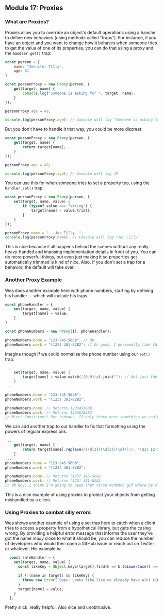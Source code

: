## Module 17: Proxies
### What are Proxies?
Proxies allow you to override an object's default operations using a handler to define new behaviors (using methods called "traps"). For instance, if you have an object and you want to change how it behaves when someone tries to get the value of one of its properties, you can do that using a proxy and the `handler.get()` trap:
```js
const person = {
    name: "Jennifer Tilly",
    age: 61
}

const personProxy = new Proxy(person, {
    get(target, name) {
        console.log("Someone is asking for ", target, name);
    }
});

personProxy.age = 49;

console.log(personProxy.age); // Console will log "Someone is asking for { ... } age" instead of 61.
```

But you don't have to handle it that way, you could be more discreet:
```js
const personProxy = new Proxy(person, {
    get(target, name) {
        return target[name];
    }
});

personProxy.age = 49;

console.log(personProxy.age); // Console will log 49
```

You can use this for when someone tries to set a property too, using the `handler.set()` trap:

```js
const personProxy = new Proxy(person, {
    set(target, name, value) {
        if (typeof value === "string") {
            target[name] = value.trim();
        }
    }
});

personProxy.name = "   Jen Tilly  ";
console.log(personProxy.name); // Console will log "Jen Tilly"
```

This is nice because it all happens behind the scenes without any really heavy-handed and imposing implementation details in front of you. You can do more powerful things, but even just making it so properties get automatically trimmed is kind of nice. Also, if you don't set a trap for a behavior, the default will take over.

### Another Proxy Example
Wes does another example here with phone numbers, starting by defining his handler -- which will include his traps.
```js
const phoneHandler = {
    set(target, name, value) {
        target[name] = value;
    }
}

const phoneNumbers = new Proxy({}, phoneHandler);

phoneNumbers.home = "123-345-5668"; // OK
phoneNumbers.work = "(123) 381-8282"; // Oh gosh. I personally like this formatting better, but it's a moot point since I like consistency way way more!
```

Imagine though if we could normalize the phone number using our `set()` trap:
```js
...
    set(target, name, value) {
        target[name] = value.match(/[0-9]/g).join(""); // Get just the numbers, pop 'em each into an array, then join it
    }
...

phoneNumbers.home = "123-345-5668";
phoneNumbers.work = "(123) 381-8282";

phoneNumbers.home; // Returns 1233455668
phoneNumbers.work; // Returns 1233818282
// Nice! Consistent! But hideous. If only there were something we could do...
```

We can add another trap to our handler to fix that formatting using the powers of regular expressions.

```js
...
    get(target, name) {
        return target[name].replace(/(\d{3})(\d{3})(\d{4})/, "($1) $2-$3");
    }
...
phoneNumbers.home = "123-345-5668";
phoneNumbers.work = "(123) 381-8282";

phoneNumbers.home; // Returns (123) 345-5668
phoneNumbers.work; // Returns (123) 381-8282
// Oh boy, I think I'm going to need that Vince McMahon gif where he's getting excited!
```

This is a nice example of using proxies to protect your objects from getting mishandled by a client.

### Using Proxies to combat silly errors
Wes shows another example of using a set trap here to catch when a client tries to access a property from a hypothetical library, but gets the casing wrong. By providing a helpful error message that informs the user they've got the name _really_ close to what it should be, you can reduce the number of developers who would then open a GitHub issue or reach out on Twitter or whatever. His example is:
```js
  const safeHandler = {
    set(target, name, value) {
      const likeKey = Object.keys(target).find(k => k.toLowerCase() === name.toLowerCase());

      if (!(name in target) && likeKey) {
        throw new Error(`Oops! Looks like like we already have a(n) ${name} property but with the case of ${likeKey}.`);
      }
      target[name] = value;
    }
  };
```

Pretty slick, really helpful. Also nice and unobtrusive.